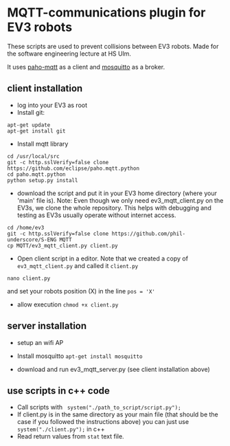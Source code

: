 # MQTT-communications plugin for EV3 robots

These scripts are used to prevent collisions between EV3 robots.
Made for the software engineering lecture at HS Ulm.

It uses [paho-mqtt](https://github.com/eclipse/paho.mqtt.python) as a client and [mosquitto](https://mosquitto.org/) as a broker.


## client installation
* log into your EV3 as root
* Install git:
```
apt-get update
apt-get install git
```
* Install mqtt library
```
cd /usr/local/src
git -c http.sslVerify=false clone https://github.com/eclipse/paho.mqtt.python
cd paho.mqtt.python
python setup.py install
```
* download the script and put it in your EV3 home directory (where your 'main' file is). Note: Even though we only need ev3_mqtt_client.py on the EV3s, we clone the whole repository. This helps with debugging and testing as EV3s usually operate without internet access. 
```
cd /home/ev3
git -c http.sslVerify=false clone https://github.com/phil-underscore/S-ENG MQTT
cp MQTT/ev3_mqtt_client.py client.py

```
* Open client script in a editor. Note that we created a copy of `ev3_mqtt_client.py` and called it `client.py`
```
nano client.py
```
and set your robots position (X) in the line `pos = 'X'`
* allow execution
`chmod +x client.py`

## server installation
* setup an wifi AP
* Install mosquitto
`apt-get install mosquitto`

* download and run ev3_mqtt_server.py (see client installation above)

## use scripts in c++ code
* Call scripts with ` system("./path_to_script/script.py");` 
* If client.py is in the same directory as your main file (that should be the case if you followed the instructions above) you can just use `system("./client.py");` in c++
* Read return values from `stat` text file.
